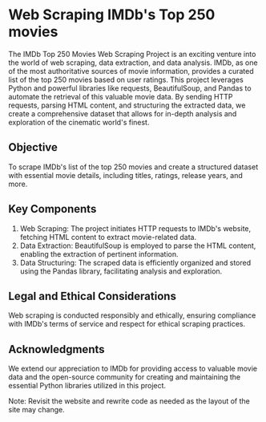 # Web Scraping IMDb's Top 250 movies
The IMDb Top 250 Movies Web Scraping Project is an exciting venture into the world of web scraping, data extraction, and data analysis. IMDb, as one of the most authoritative sources of movie information, provides a curated list of the top 250 movies based on user ratings. This project leverages Python and powerful libraries like requests, BeautifulSoup, and Pandas to automate the retrieval of this valuable movie data. By sending HTTP requests, parsing HTML content, and structuring the extracted data, we create a comprehensive dataset that allows for in-depth analysis and exploration of the cinematic world's finest.

## Objective
To scrape IMDb's list of the top 250 movies and create a structured dataset with essential movie details, including titles, ratings, release years, and more.

## Key Components
1. Web Scraping: The project initiates HTTP requests to IMDb's website, fetching HTML content to extract movie-related data.
2. Data Extraction: BeautifulSoup is employed to parse the HTML content, enabling the extraction of pertinent information.
3. Data Structuring: The scraped data is efficiently organized and stored using the Pandas library, facilitating analysis and exploration.

## Legal and Ethical Considerations 
Web scraping is conducted responsibly and ethically, ensuring compliance with IMDb's terms of service and respect for ethical scraping practices.

## Acknowledgments
We extend our appreciation to IMDb for providing access to valuable movie data and the open-source community for creating and maintaining the essential Python libraries utilized in this project.

Note: Revisit the website and rewrite code as needed as the layout of the site may change.
